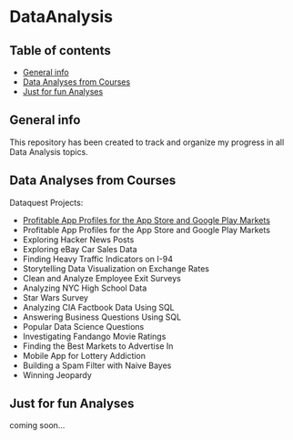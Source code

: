 # DataAnalysis
## Table of contents
* [General info](#general-info)
* [Data Analyses from Courses](#Data-Analyses-from-Courses)
* [Just for fun Analyses](#Just-for-fun-Analyses)

## General info
This repository has been created to track and organize my progress in all Data Analysis topics.
	
## Data Analyses from Courses 
Dataquest Projects:
* [Profitable App Profiles for the App Store and Google Play Markets](docs/CONTRIBUTING.md)
* Profitable App Profiles for the App Store and Google Play Markets
* Exploring Hacker News Posts
* Exploring eBay Car Sales Data
* Finding Heavy Traffic Indicators on I-94
* Storytelling Data Visualization on Exchange Rates
* Clean and Analyze Employee Exit Surveys
* Analyzing NYC High School Data
* Star Wars Survey
* Analyzing CIA Factbook Data Using SQL
* Answering Business Questions Using SQL
* Popular Data Science Questions
* Investigating Fandango Movie Ratings
* Finding the Best Markets to Advertise In
* Mobile App for Lottery Addiction
* Building a Spam Filter with Naive Bayes
* Winning Jeopardy

## Just for fun Analyses
coming soon...

